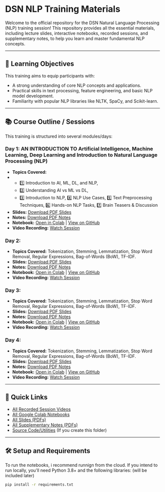# DSN NLP Training Materials

Welcome to the official repository for the DSN Natural Language Processing (NLP) training session! This repository provides all the essential materials, including lecture slides, interactive notebooks, recorded sessions, and supplementary notes, to help you learn and master fundamental NLP concepts.

---

## 🎯 Learning Objectives

This training aims to equip participants with:
* A strong understanding of core NLP concepts and applications.
* Practical skills in text processing, feature engineering, and basic NLP model development.
* Familiarity with popular NLP libraries like NLTK, SpaCy, and Scikit-learn.

---

## 📚 Course Outline / Sessions

This training is structured into several modules/days:

### Day 1: AN INTRODUCTION TO Artificial Intelligence, Machine Learning, Deep Learning and Introduction to Natural Language Processing (NLP)
* **Topics Covered:**
* * 1️⃣ Introduction to AI, ML, DL, and NLP,
  * 2️⃣ Understanding AI vs ML vs DL,
  * 3️⃣ Introduction to NLP,
  4️⃣ NLP Use Cases,
  5️⃣ Text Preprocessing Techniques,
  6️⃣ Hands-on NLP Tasks,
  7️⃣ Brain Teasers & Discussion
* **Slides:** [Download PDF Slides](slides/NATURAL%20LANGUAGE%20PROCESSING%20slides%20for%20day%201.pdf)
* **Notes:** [Download PDF Notes](notes/day_1_intro_to_nlp_notes.pdf)
* **Notebook:** [Open in Colab](YOUR_COLAB_LINK_DAY1) | [View on GitHub](notebooks/day_1_intro_to_nlp/day_1_intro_to_nlp_notebook.ipynb)
* **Video Recording:** [Watch Session](https://drive.google.com/file/d/1RiMM2Fv5YEPvGqKIEjAjDVtEbpdS1fCs/view?usp=sharing)

### Day 2: 
* **Topics Covered:** Tokenization, Stemming, Lemmatization, Stop Word Removal, Regular Expressions, Bag-of-Words (BoW), TF-IDF.
* **Slides:** [Download PDF Slides](slides/NATURAL%20LANGUAGE%20PROCESSING%20slides%20for%20day%202.pdf)
* **Notes:** [Download PDF Notes](notes/day_2_text_preprocessing_notes.pdf)
* **Notebook:** [Open in Colab](YOUR_COLAB_LINK_DAY2) | [View on GitHub](notebooks/day_2_text_preprocessing/day_2_text_preprocessing_notebook.ipynb)
* **Video Recording:** [Watch Session](https://drive.google.com/file/d/1qaAJEvuIs_FXnh5rMpABUK33MldrnO3_/view?usp=sharing)

### Day 3: 
* **Topics Covered:** Tokenization, Stemming, Lemmatization, Stop Word Removal, Regular Expressions, Bag-of-Words (BoW), TF-IDF.
* **Slides:** [Download PDF Slides](slides/NATURAL%20LANGUAGE%20PROCESSING%20slides%20for%20day%203.pdf)
* **Notes:** [Download PDF Notes](notes/day_2_text_preprocessing_notes.pdf)
* **Notebook:** [Open in Colab](YOUR_COLAB_LINK_DAY2) | [View on GitHub](notebooks/day_2_text_preprocessing/day_2_text_preprocessing_notebook.ipynb)
* **Video Recording:** [Watch Session](https://drive.google.com/file/d/16Vs0aVZKPgbXwWyWJ0TS0SE-qvPfOaDX/view?usp=sharing)

### Day 4: 
* **Topics Covered:** Tokenization, Stemming, Lemmatization, Stop Word Removal, Regular Expressions, Bag-of-Words (BoW), TF-IDF.
* **Slides:** [Download PDF Slides](slides/NATURAL%20LANGUAGE%20PROCESSING%20slides%20for%20day%204.pdf)
* **Notes:** [Download PDF Notes](notes/day_2_text_preprocessing_notes.pdf)
* **Notebook:** [Open in Colab](YOUR_COLAB_LINK_DAY2) | [View on GitHub](notebooks/day_2_text_preprocessing/day_2_text_preprocessing_notebook.ipynb)
* **Video Recording:** [Watch Session](https://drive.google.com/file/d/1p2Cd5dO67KQhiC_zdHFQOMwgQdXRxRAJ/view?usp=sharing)

---

## 🔗 Quick Links

* [All Recorded Session Videos](videos/video_links.md)
* [All Google Colab Notebooks](colab_links/colab_session_links.md)
* [All Slides (PDFs)](slides/)
* [All Supplementary Notes (PDFs)](notes/)
* [Source Code/Utilities](src/) (If you create this folder)

---

## 🛠️ Setup and Requirements

To run the notebooks, i recommend runnign from the cloud.
If you intend to run locally, you'll need Python 3.8+ and the following libraries: 
(will be included later)

```bash
pip install -r requirements.txt
